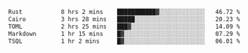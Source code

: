 <!--START_SECTION:waka-->

```txt
Rust           8 hrs 2 mins    ███████████▓░░░░░░░░░░░░░   46.72 %
Cairo          3 hrs 28 mins   █████░░░░░░░░░░░░░░░░░░░░   20.23 %
TOML           2 hrs 25 mins   ███▓░░░░░░░░░░░░░░░░░░░░░   14.09 %
Markdown       1 hr 15 mins    █▓░░░░░░░░░░░░░░░░░░░░░░░   07.29 %
TSQL           1 hr 2 mins     █▓░░░░░░░░░░░░░░░░░░░░░░░   06.01 %
```

<!--END_SECTION:waka-->